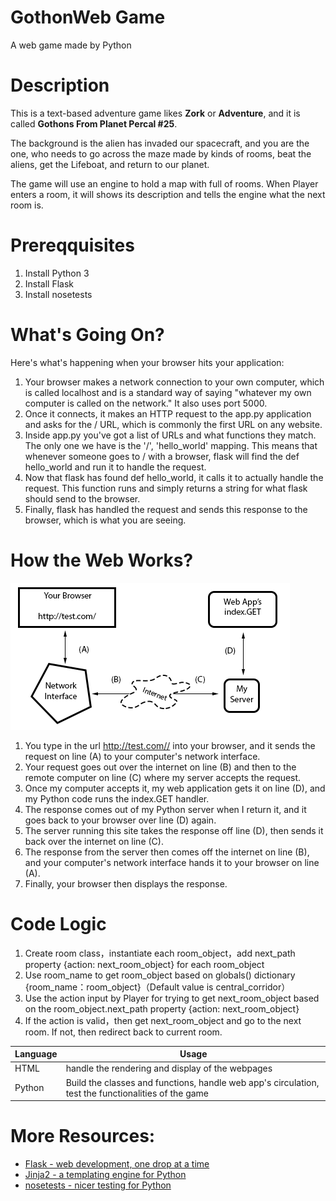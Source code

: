 # GothonWeb Game
 A web game made by Python


# Description
 This is a text-based adventure game likes **Zork** or **Adventure**, and it is called **Gothons From Planet Percal #25**. 
 
 The background is the alien has invaded our spacecraft, and you are the one, who needs to go across the maze made by kinds of rooms, beat the aliens, get the Lifeboat, and return to our planet.
 
 The game will use an engine to hold a map with full of rooms. When Player enters a room, it will shows its description and tells the engine what the next room is.


# Prereqquisites
1. Install Python 3
2. Install Flask
3. Install nosetests


# What's Going On?
Here's what's happening when your browser hits your application:
1. Your browser makes a network connection to your own computer, which is called localhost and is a standard way of saying "whatever my own computer is called on the network." It also uses port 5000.
2. Once it connects, it makes an HTTP request to the app.py application and asks for the / URL, which is commonly the first URL on any website.
3. Inside app.py you've got a list of URLs and what functions they match. The only one we have is the '/', 'hello_world' mapping. This means that whenever someone goes to / with a browser, flask will find the def hello_world and run it to handle the request.
4. Now that flask has found def hello_world, it calls it to actually handle the request. This function runs and simply returns a string for what flask should send to the browser.
5. Finally, flask has handled the request and sends this response to the browser, which is what you are seeing.


# How the Web Works?
![Flow](/img/flow.png)
1. You type in the url http://test.com// into your browser, and it sends the request on line (A) to your computer's network interface.
2. Your request goes out over the internet on line (B) and then to the remote computer on line (C) where my server accepts the request.
3. Once my computer accepts it, my web application gets it on line (D), and my Python code runs the index.GET handler.
4. The response comes out of my Python server when I return it, and it goes back to your browser over line (D) again.
5. The server running this site takes the response off line (D), then sends it back over the internet on line (C).
6. The response from the server then comes off the internet on line (B), and your computer's network interface hands it to your browser on line (A).
7. Finally, your browser then displays the response.


# Code Logic 
 1. Create room class，instantiate each room_object，add next_path property {action: next_room_object} for each room_object
 2. Use room_name to get room_object based on globals() dictionary {room_name：room_object}（Default value is central_corridor）
 3. Use the action input by Player for trying to get next_room_object based on the room_object.next_path property {action: next_room_object}
 4. If the action is valid，then get next_room_object and go to the next room. If not, then redirect back to current room.

| Language  |  Usage |
| --- | --- |
| HTML    |  handle the rendering and display of the webpages |
| Python  |  Build the classes and functions, handle web app's circulation, test the functionalities of the game|

# More Resources:
-   [Flask - web development, one drop at a time](http://flask.pocoo.org/docs/1.0/)
-   [Jinja2 - a templating engine for Python](http://jinja.pocoo.org/docs/2.9/)
-   [nosetests - nicer testing for Python](https://nose.readthedocs.io/en/latest/man.html)
